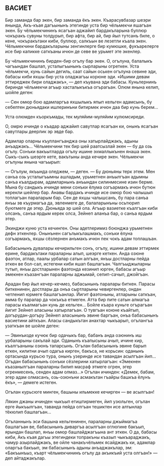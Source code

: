 ## ВАСИЕТ

Бир заманда бар экен, бир заманда ёкъ экен.
Къарасувбазар шеэри янында, Акъ-къая дагъынынъ этегинде уста бир чёльмекчи яшагъан экен.
Бу чёльмекчининъ ясагъан аджайип бардакъларына буллюр чокъракъ сувуны толдурып, бир афта, бир ай, бир йыл тутсанъ биле, о кене, чокъракътаки киби, буллюр, салкъын ве лезетли къала экен.
Чёльмекчини бардакъларыны зенгинлерге бир кумюшке, фукъарелерге исе бир капикке саткъаны ичюн де севе ве урьмет эте экенлер.

Бу чёльмекчининъ бирден-бир огълу бар экен.
О, огълуна, балалыкъ чагъындан башлап, усталыгъынынъ сырларыны огреткен.
Уста чёльмекчи, кунь сайын дегиль, саат сайын оськен огълуна севине эди, бабасы киби яхшы бир уста оладжагъы корюне эди.
«Ишими девам эттиреджек бири оладжакъ», — деп къувана эди бабасы.
Куньлернинъ биринде чёльмекчи агъыр хасталыкъкъа огърагьан.
Олюм янына келип, шойле деген:

— Сен омюр бою адамларгъа яхшылыкъ япып кельген адамсынъ, бу себептен дюньядаки ишлеринъни битирмек ичюн даа бир кунь берем...

Уста олюмден къоркъмады, тек муляйим-муляйим кулюмсиреди.

О, омрю ичинде о къадар аджайип савутлар ясагъан ки, онынъ ясагъан савутлары деерлик эр эвде бар.

Адамлар оларны къуллангъанджа оны хатырлайджакъ, адыны анъаджакъ...
Чёльмекчини тек бир шей раатсызлай экен — бу да озь огълу.
Сонъки вакъытларда огълу ишине эхмаллыкънен янаша экен.
Сыкъ-сыкъ шеэрге кете, вакътыны анда кечире экен.
Чёльмекчи огълуны янына чагъырып:

— Огълум, якъында оледжем, — деген. — Бу дюньяны терк этем.
Мен санъа озь усталыгъымны ашладым, урьметнен анъылгъан адымны санъа къалдырам, адамларнынъ анъындан силинмесине изин берме.
Мына бу сандыкъ ичинде мени сонъки ёлума озгъармакъ ичюн бутюн керекли шейлер бар.
Анавы бардакъ ичинде исе омюр бою чалышып топлагъан параларым бар.
Сен де яхшы чалышсанъ, бу пара санъа янъы эв къурмагъа да, эвленмеге де, балаларынъны осьтюрип буютмеге де этер.
Дюньяда эр шей ола.
Агъыр вазиетке къалгъан киби олсанъ, санъа ярдым керек олса, Зейнеп аланъа бар, о санъа ярдым этер.

Экинджи куню уста кечинген.
Оны адетлеримиз боюнджа урьметнен дефн эткенлер.
Онынънен сагълыкълашмакъ, сонъки ёлуна озгъармакъ, яхшы сёзлернен анъмакъ ичюн пек чокъ адам топлашъан.

Бабасынынъ дувалары кечирильген сонъ, огълу, ишини девам эттирмек ерине, бардакътаки параларны алып, шеэрге кеткен.
Анда озюне фаэтон, атлар, паалы урбалар сатын алгъан, янъы достларны пейда эткен ве бол-сал, истегени киби яшап башлагъан.
Чалгъыджыларны тутып, янъы достларынен фаэтонда кезинип юрген, бабасы агъыр эмекнен къазангъан параларны аджымай, сепип-сачып, джойгъан.

Арадан бир йыл кечер-кечмез, бабасынынъ паралары биткен.
Парасы биткенинен, достлары да онъа сыртларыны чевиргенлер, ондан четленип юрмеге башлагъанлар.
Йигит фаэтоныны, атларыны саткъан, амма бу паралар да чокъкъа етмеген.
Атта бир пите сатын алмагъа парасы къалмагъан кунь де кельген...
Бойле къара куньге огърагъан йигит Зейнеп аласыны хатырлагъан.
О тувгъан коюне къайтып, догърудан-догъру Зейнеп аласынынъ эвине баргъан, онъа бабасынынъ васиетини айткъан.
Аласы сандыкътан анахтар чыкъарып, огълангъа узаткъан ве шойле деген:

— Эвинъизде кучюк бир одачыкъ бар, бабанъ анда озюнинъ иш урбаларыны сакълай эди.
Оданынъ къапысыны ачып, ичине кир, къалгъаныны озюнъ тапарсынъ.
Огълан бабасынынъ эвине барып еткен, килитни ачып одагьа кирген, бакъса, не корьсин: оданынъ ортасында курьсю тура, онынъ узеринде исе тавандан асылгъан йип...
Огъдан бабасынынъ сонъки сёзлерини хатырлагъан: «Эмекнен къазанылгъан параларны билип масраф этмеге огрен, эгер огренмесенъ, сенден адам олмаз...» Огълан ичинден: «Демек, бабам, эгер адам олмасанъ, озь-озюнъни асмакътан гъайры башкъа ёлунъ ёкъ», — демеге истеген.

Огълан курьсюге минген, башыны ильмекке кечирген — ве асылгъан!

Лякин джаны ичинден чыкъып етиштирмеген, йип узюльген, огълан ерге йыкъылгъан, таванда пейда олгъан тешиктен исе алтынлар тёкюлип башлагъан...

Огъланнынъ эси башына кельгенинен, параларны джыймагъа башлагъан ве, бабасынынъ диваргъа асылгъан оглюгине бакъып, ярындан башлап, янъы омюр башлайджагъына ант эткен.
О да, бабасы киби, Акъ къая дагьы этегиндеки топракъны къазып чыкъараджакъ, чамур азырлайджакъ, ве ойле чанакъчёльмек ясайджакъ ки, адамлар оларгъа бакъып, эм бабасынынъ адыны анъаджакълар, эм: «Бакъынъыз, къарт чёльмекчининъ огълу да акъикъий уста олгъан!» — деп айтаджакълар.
